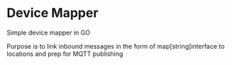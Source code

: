 Device Mapper
======

Simple device mapper in GO

Purpose is to link inbound messages in the form of map[string]interface to locations and prep for MQTT publishing
